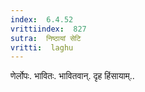 ```yaml
---
index:  6.4.52
vrittiindex:  827
sutra:  निष्ठायां सेटि
vritti:  laghu 
---
```


णेर्लोपः. भावितः. भावितवान्. दृह हिंसायाम्..

